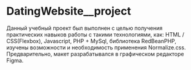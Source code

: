 # DatingWebsite__project
Данный учебный проект был выполнен с целью получения практических навыков работы с такими технологиями, как: HTML / CSS(Flexbox), Javascript, PHP + MySql, библиотека RedBeanPHP, изучены возможности и необходимость применения Normalize.css. Предварительно, макет разрабатывался в графическом редакторе Figma.  
